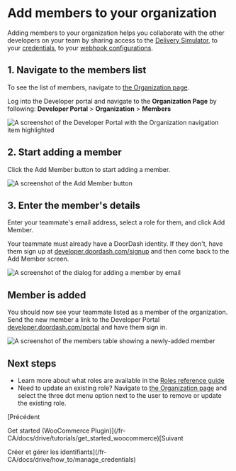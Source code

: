 # Add members to your organization

Adding members to your organization helps you collaborate with the other developers on your team by sharing access to the [Delivery Simulator](/fr-CA/docs/drive/how_to/use_delivery_simulator), to your [credentials](/fr-CA/docs/drive/how_to/manage_credentials), to your [webhook configurations](/fr-CA/docs/drive/how_to/webhooks).

## 1. Navigate to the members list[​](#1-navigate-to-the-members-list "Lien direct vers le titre")

To see the list of members, navigate to [the Organization page](https://developer.doordash.com/portal/organization).

Log into the Developer portal and navigate to the **Organization Page** by following: **Developer Portal** >  **Organization** > **Members**

![A screenshot of the Developer Portal with the Organization navigation item highlighted](/fr-CA/assets/images/production_access1-134ca1149a3fd5a6ab1ea8594f3107c4.png)

## 2. Start adding a member[​](#2-start-adding-a-member "Lien direct vers le titre")

Click the Add Member button to start adding a member.

![A screenshot of the Add Member button](/fr-CA/assets/images/add-member-ea4d1e0c951ed3c886a30c7bf85764fc.png)

## 3. Enter the member's details[​](#3-enter-the-members-details "Lien direct vers le titre")

Enter your teammate's email address, select a role for them, and click Add Member.

Your teammate must already have a DoorDash identity. If they don't, have them sign up at [developer.doordash.com/signup](https://developer.doordash.com/signup) and then come back to the Add Member screen.

![A screenshot of the dialog for adding a member by email](/fr-CA/assets/images/add-member-dialog-b8191afc2b9a4227092fc8c31aee8698.png)

## Member is added[​](#member-is-added "Lien direct vers le titre")

You should now see your teammate listed as a member of the organization. Send the new member a link to the Developer Portal [developer.doordash.com/portal](https://developer.doordash.com/portal) and have them sign in.

![A screenshot of the members table showing a newly-added member](/fr-CA/assets/images/member-added-51a579fbfc18c18beec983fbdc1ef67b.png)

## Next steps[​](#next-steps "Lien direct vers le titre")

* Learn more about what roles are available in the [Roles reference guide](/fr-CA/docs/drive/reference/roles)
* Need to update an existing role? Navigate to [the Organization page](https://developer.doordash.com/portal/organization/members) and select the three dot menu option next to the user to remove or update the existing role.

[Précédent

Get started (WooCommerce Plugin)](/fr-CA/docs/drive/tutorials/get_started_woocommerce)[Suivant

Créer et gérer les identifiants](/fr-CA/docs/drive/how_to/manage_credentials)